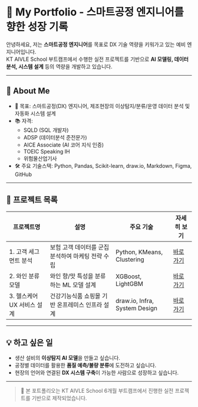 # 📁 My Portfolio - 스마트공정 엔지니어를 향한 성장 기록

안녕하세요, 저는 **스마트공정 엔지니어**를 목표로 DX 기술 역량을 키워가고 있는 예비 엔지니어입니다.  
KT AIVLE School 부트캠프에서 수행한 실전 프로젝트를 기반으로 **AI 모델링, 데이터 분석, 시스템 설계** 등의 역량을 개발하고 있습니다.

---

## 🧭 About Me

- 🎯 목표: 스마트공정(DX) 엔지니어, 제조현장의 이상탐지/분류/운영 데이터 분석 및 자동화 시스템 설계
- 📚 자격:
  - SQLD (SQL 개발자)
  - ADSP (데이터분석 준전문가)
  - AICE Associate (AI 코어 지식 인증)
  - TOEIC Speaking IH
  - 위험물산업기사
- 🛠 주요 기술스택: Python, Pandas, Scikit-learn, draw.io, Markdown, Figma, GitHub

---

## 📌 프로젝트 목록

| 프로젝트명 | 설명 | 주요 기술 | 자세히 보기 |
|------------|------|-----------|-------------|
| 1. 고객 세그먼트 분석 | 보험 고객 데이터를 군집 분석하여 마케팅 전략 수립 | Python, KMeans, Clustering | [바로가기](./Project1_CustomerSegmentation/README.md) |
| 2. 와인 분류 모델 | 와인 향/맛 특성을 분류하는 ML 모델 설계 | XGBoost, LightGBM | [바로가기](./Project2_WineClassification/2차_프로젝트_README.md) |
| 3. 헬스케어 UX 서비스 설계 | 건강기능식품 쇼핑몰 기반 온프레미스 인프라 설계 | draw.io, Infra, System Design | [바로가기](./Project3_HealthcareUXService/Project3_README.md) |

---

## 💡 하고 싶은 일

- 생산 설비의 **이상탐지 AI 모델**을 만들고 싶습니다.
- 공정별 데이터를 활용한 **품질 예측/불량 분류**에 도전하고 싶습니다.
- 현장의 언어와 연결된 **DX 시스템 구축**이 가능한 사람으로 성장하고 싶습니다.

---

> 📌 본 포트폴리오는 KT AIVLE School 6개월 부트캠프에서 진행한 실전 프로젝트를 기반으로 제작되었습니다.
